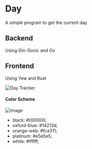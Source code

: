 # Day
A simple program to get the current day

## Backend
Using Gin-Gonic and Go

## Frontend
Using Yew and Rust

![Day Tracker](https://user-images.githubusercontent.com/35516367/190979519-856b76f0-d1e6-4ebd-a52d-b92f072b824f.png)

#### Color Scheme
![image](https://user-images.githubusercontent.com/35516367/190979617-2b10cf7c-961e-4aeb-8885-afaf3915a3e4.png)

- black: #000000;
- oxford-blue: #14213d;
- orange-web: #fca311;
- platinum: #e5e5e5;
- white: #ffffff;
